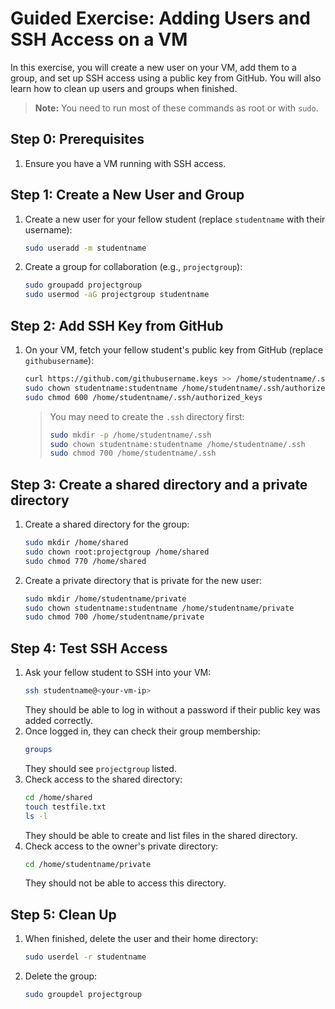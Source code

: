 # Guided Exercise: Adding Users and SSH Access on a VM

In this exercise, you will create a new user on your VM, add them to a group, and set up SSH access using a public key from GitHub. You will also learn how to clean up users and groups when finished.

> **Note:** You need to run most of these commands as root or with `sudo`.

## Step 0: Prerequisites
1. Ensure you have a VM running with SSH access.

## Step 1: Create a New User and Group

1. Create a new user for your fellow student (replace `studentname` with their username):
	```bash
	sudo useradd -m studentname
	```
2. Create a group for collaboration (e.g., `projectgroup`):
	```bash
	sudo groupadd projectgroup
	sudo usermod -aG projectgroup studentname
	```

## Step 2: Add SSH Key from GitHub

1. On your VM, fetch your fellow student's public key from GitHub (replace `githubusername`):
	```bash
	curl https://github.com/githubusername.keys >> /home/studentname/.ssh/authorized_keys
	sudo chown studentname:studentname /home/studentname/.ssh/authorized_keys
	sudo chmod 600 /home/studentname/.ssh/authorized_keys
	```
	> You may need to create the `.ssh` directory first:
	> ```bash
	> sudo mkdir -p /home/studentname/.ssh
	> sudo chown studentname:studentname /home/studentname/.ssh
	> sudo chmod 700 /home/studentname/.ssh
	> ```

## Step 3: Create a shared directory and a private directory
1. Create a shared directory for the group:
    ```bash
    sudo mkdir /home/shared
    sudo chown root:projectgroup /home/shared
    sudo chmod 770 /home/shared
    ```
2. Create a private directory that is private for the new user:
    ```bash
    sudo mkdir /home/studentname/private
    sudo chown studentname:studentname /home/studentname/private
    sudo chmod 700 /home/studentname/private
    ```

## Step 4: Test SSH Access

1. Ask your fellow student to SSH into your VM:
	```bash
	ssh studentname@<your-vm-ip>
	```
	They should be able to log in without a password if their public key was added correctly.
2. Once logged in, they can check their group membership:
    ```bash
    groups
    ```
    They should see `projectgroup` listed.
3. Check access to the shared directory:
    ```bash
    cd /home/shared
    touch testfile.txt
    ls -l
    ```
    They should be able to create and list files in the shared directory.
4. Check access to the owner's private directory:
    ```bash
    cd /home/studentname/private
    ```
    They should not be able to access this directory.

## Step 5: Clean Up

1. When finished, delete the user and their home directory:
	```bash
	sudo userdel -r studentname
	```
2. Delete the group:
	```bash
	sudo groupdel projectgroup
	```

